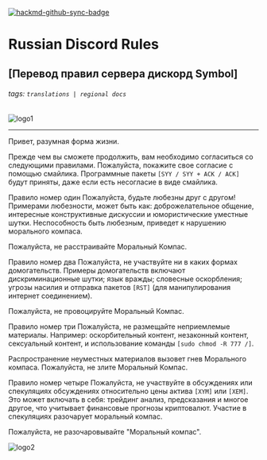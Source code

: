 [![hackmd-github-sync-badge](https://hackmd.io/R2Y9ixl-SKe6nI230aCaeg/badge)](https://hackmd.io/R2Y9ixl-SKe6nI230aCaeg)

# Russian Discord Rules
## [Перевод правил сервера дискорд Symbol]
###### tags: `translations | regional docs`

![logo1](https://i.imgur.com/dtTs1Pz.gif)

---

Привет, разумная форма жизни.

Прежде чем вы сможете продолжить, вам необходимо согласиться со следующими правилами. Пожалуйста, покажите свое согласие с помощью смайлика. Программные пакеты `[SYY / SYY + ACK / ACK]` будут приняты, даже если есть несогласие в виде смайлика.

Правило номер один
Пожалуйста, будьте любезны друг с другом! Примерами любезности, может быть как: доброжелательное общение, интересные конструктивные дискуссии и юмористические уместные шутки. Неспособность быть любезным, приведет к нарушению морального компаса.

Пожалуйста, не расстраивайте Моральный Компас.

Правило номер два
Пожалуйста, не участвуйте ни в каких формах домогательств. Примеры домогательств включают дискриминационные шутки; язык вражды; словесные оскорбления; угрозы насилия и отправка пакетов `[RST]` (для манипулирования интернет соединением).

Пожалуйста, не провоцируйте Моральный Компас.

Правило номер три
Пожалуйста, не размещайте неприемлемые материалы. Например: оскорбительный контент, незаконный контент, сексуальный контент, и использование команды `[sudo chmod -R 777 /]`.

Распространение неуместных материалов вызовет гнев Морального компаса. Пожалуйста, не злите Моральный Компас.

Правило номер четыре
Пожалуйста, не участвуйте в обсуждениях или спекуляциях обсуждениях относительно цены актива `[XYM]` или `[XEM]`. Это может включать в себя: трейдинг анализ, предсказания и многое другое, что учитывает финансовые прогнозы криптовалют. Участие в спекуляциях разочарует моральный компас.

Пожалуйста, не разочаровывайте "Моральный компас".

![logo2](https://i.imgur.com/KH2aUya.png)




